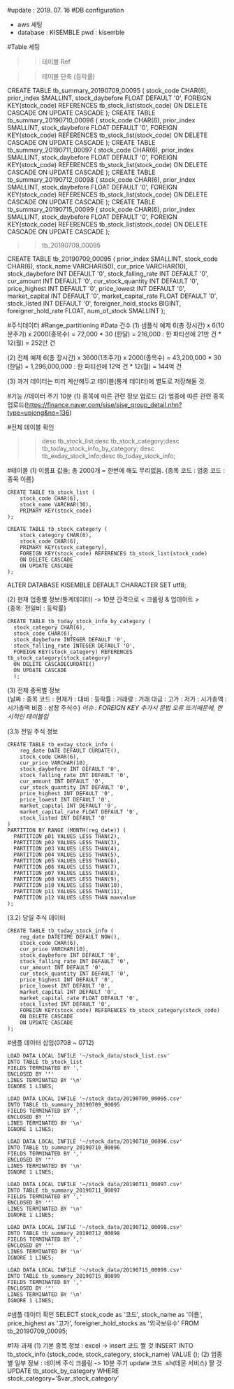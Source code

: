 #update : 2019. 07. 16
#DB configuration  
  - aws 세팅
  - database : KISEMBLE
    pwd : kisemble

#Table 세팅
>> 테이블 Ref

>> 테이블 단축 (등락률)

CREATE TABLE tb_summary_20190709_00095 (
    stock_code CHAR(6),
    prior_index SMALLINT,
    stock_daybefore FLOAT DEFAULT '0',
    FOREIGN KEY(stock_code) REFERENCES tb_stock_list(stock_code)
    ON DELETE CASCADE
    ON UPDATE CASCADE
);
CREATE TABLE tb_summary_20190710_00096 (
    stock_code CHAR(6),
    prior_index SMALLINT,
    stock_daybefore FLOAT DEFAULT '0',
    FOREIGN KEY(stock_code) REFERENCES tb_stock_list(stock_code)
    ON DELETE CASCADE
    ON UPDATE CASCADE
);
CREATE TABLE tb_summary_20190711_00097 (
    stock_code CHAR(6),
    prior_index SMALLINT,
    stock_daybefore FLOAT DEFAULT '0',
    FOREIGN KEY(stock_code) REFERENCES tb_stock_list(stock_code)
    ON DELETE CASCADE
    ON UPDATE CASCADE
);
CREATE TABLE tb_summary_20190712_00098 (
    stock_code CHAR(6),
    prior_index SMALLINT,
    stock_daybefore FLOAT DEFAULT '0',
    FOREIGN KEY(stock_code) REFERENCES tb_stock_list(stock_code)
    ON DELETE CASCADE
    ON UPDATE CASCADE
);
CREATE TABLE tb_summary_20190715_00099 (
    stock_code CHAR(6),
    prior_index SMALLINT,
    stock_daybefore FLOAT DEFAULT '0',
    FOREIGN KEY(stock_code) REFERENCES tb_stock_list(stock_code)
    ON DELETE CASCADE
    ON UPDATE CASCADE
);

>> tb_20190709_00095

CREATE TABLE tb_20190709_00095 (
    prior_index SMALLINT,
    stock_code CHAR(6),
    stock_name VARCHAR(50),
    cur_price VARCHAR(10),
    stock_daybefore INT DEFAULT '0',
    stock_falling_rate INT DEFAULT '0',
    cur_amount INT DEFAULT '0',
    cur_stock_quantity INT DEFAULT '0',
    price_highest INT DEFAULT '0',
    price_lowest INT DEFAULT '0',
    market_capital INT DEFAULT '0',
    market_capital_rate FLOAT DEFAULT '0',
    stock_listed INT DEFAULT '0',
    foreigner_hold_stocks BIGINT,
    foreigner_hold_rate FLOAT,
    num_of_stock SMALLINT
);

#주식데이터
#Range_partitioning
#Data 건수
(1) 샘플식 예제
6(총 장시간) x 6(10분주기) x 2000(종목수) = 72,000 * 30 (한달) = 216,000
: 한 파티션에 21만 건 * 12(월) = 252만 건

(2) 전체 예제
6(총 장시간) x 3600(1초주기) x 2000(종목수) = 43,200,000 * 30 (한달) = 1,296,000,000
: 한 파티션에 12억 건 * 12(월) = 144억 건

(3) 과거 데이터는 미리 계산해두고 테이블(통계 데이터)에 별도로 저장해둘 것.

#기능
//데이터 주기 10분
(1) 종목에 따른 관련 정보 업로드
(2) 업종에 따른 관련 종목 업로드(https://finance.naver.com/sise/sise_group_detail.nhn?type=upjong&no=136)

#전체 테이블 확인
  >> desc tb_stock_list;desc tb_stock_category;desc tb_today_stock_info_by_category;
    desc tb_exday_stock_info;desc tb_today_stock_info;

#테이블
(1) 이름표 값들; 총 2000개 = 한번에 해도 무리없음.
{종목 코드 : 업종 코드 : 종목 이름}

```
CREATE TABLE tb_stock_list (
    stock_code CHAR(6),
    stock_name VARCHAR(30),
    PRIMARY KEY(stock_code)
);
```

```
CREATE TABLE tb_stock_category (
    stock_category CHAR(6),
    stock_code CHAR(6),
    PRIMARY KEY(stock_category),
    FOREIGN KEY(stock_code) REFERENCES tb_stock_list(stock_code)
    ON DELETE CASCADE
    ON UPDATE CASCADE
);
```
ALTER DATABASE KISEMBLE DEFAULT CHARACTER SET utf8;

(2) 현재 업종별 정보(통계데이터) -> 10분 간격으로 < 크롤링 & 업데이트 >  
{종목: 전일비 : 등락률}
```
CREATE TABLE tb_today_stock_info_by_category (
  stock_category CHAR(6),
  stock_code CHAR(6),
  stock_daybefore INTEGER DEFAULT '0',
  stock_falling_rate INTEGER DEFAULT '0',
  FOREIGN KEY(stock_category) REFERENCES tb_stock_category(stock_category)
  ON DELETE CASCADECURDATE()
  ON UPDATE CASCADE
  );  
```

(3) 전체 종목별 정보  
{날짜 : 종목 코드 : 현재가 : 대비 : 등락률 : 거래량 : 거래 대금 : 고가 : 저가 : 시가총액 : 시가총액 비중 : 상장 주식수}
*이슈 : FOREIGN KEY 추가시 문법 오류 뜨기때문에, 한시적인 테이블임*

  (3.1) 전일 주식 정보
  ```
  CREATE TABLE tb_exday_stock_info (
      reg_date DATE DEFAULT CURDATE(),
      stock_code CHAR(6),
      cur_price VARCHAR(10),
      stock_daybefore INT DEFAULT '0',
      stock_falling_rate INT DEFAULT '0',
      cur_amount INT DEFAULT '0',
      cur_stock_quantity INT DEFAULT '0',
      price_highest INT DEFAULT '0',
      price_lowest INT DEFAULT '0',
      market_capital INT DEFAULT '0',
      market_capital_rate FLOAT DEFAULT '0',
      stock_listed INT DEFAULT '0'
  )
  PARTITION BY RANGE (MONTH(reg_date)) (
    PARTITION p01 VALUES LESS THAN(2),
    PARTITION p02 VALUES LESS THAN(3),
    PARTITION p03 VALUES LESS THAN(4),
    PARTITION p04 VALUES LESS THAN(5),
    PARTITION p05 VALUES LESS THAN(6),
    PARTITION p06 VALUES LESS THAN(7),
    PARTITION p07 VALUES LESS THAN(8),
    PARTITION p08 VALUES LESS THAN(9),
    PARTITION p10 VALUES LESS THAN(10),
    PARTITION p11 VALUES LESS THAN(11),
    PARTITION p12 VALUES LESS THAN maxvalue
  );
  ```

(3.2) 당일 주식 데이터
  ```
  CREATE TABLE tb_today_stock_info (
      reg_date DATETIME DEFAULT NOW(),
      stock_code CHAR(6),
      cur_price VARCHAR(10),
      stock_daybefore INT DEFAULT '0',
      stock_falling_rate INT DEFAULT '0',
      cur_amount INT DEFAULT '0',
      cur_stock_quantity INT DEFAULT '0',
      price_highest INT DEFAULT '0',
      price_lowest INT DEFAULT '0',
      market_capital INT DEFAULT '0',
      market_capital_rate FLOAT DEFAULT '0',
      stock_listed INT DEFAULT '0',
      FOREIGN KEY(stock_code) REFERENCES tb_stock_category(stock_code)
      ON DELETE CASCADE
      ON UPDATE CASCADE
  );
  ```
#샘플 데이터 삽입(0708 ~ 0712)
```
LOAD DATA LOCAL INFILE '~/stock_data/stock_list.csv'
INTO TABLE tb_stock_list
FIELDS TERMINATED BY ','
ENCLOSED BY '"'
LINES TERMINATED BY '\n'
IGNORE 1 LINES;
```
```
LOAD DATA LOCAL INFILE '~/stock_data/20190709_00095.csv'
INTO TABLE tb_summary_20190709_00095
FIELDS TERMINATED BY ','
ENCLOSED BY '"'
LINES TERMINATED BY '\n'
IGNORE 1 LINES;
```
```
LOAD DATA LOCAL INFILE '~/stock_data/20190710_00096.csv'
INTO TABLE tb_summary_20190710_00096
FIELDS TERMINATED BY ','
ENCLOSED BY '"'
LINES TERMINATED BY '\n'
IGNORE 1 LINES;
```
```
LOAD DATA LOCAL INFILE '~/stock_data/20190711_00097.csv'
INTO TABLE tb_summary_20190711_00097
FIELDS TERMINATED BY ','
ENCLOSED BY '"'
LINES TERMINATED BY '\n'
IGNORE 1 LINES;
```
```
LOAD DATA LOCAL INFILE '~/stock_data/20190712_00098.csv'
INTO TABLE tb_summary_20190712_00098
FIELDS TERMINATED BY ','
ENCLOSED BY '"'
LINES TERMINATED BY '\n'
IGNORE 1 LINES;
```
```
LOAD DATA LOCAL INFILE '~/stock_data/20190715_00099.csv'
INTO TABLE tb_summary_20190715_00099
FIELDS TERMINATED BY ','
ENCLOSED BY '"'
LINES TERMINATED BY '\n'
IGNORE 1 LINES;
```
#샘플 데이터 확인
SELECT stock_code as '코드', stock_name as '이름', price_highest as '고가', foreigner_hold_stocks as '외국보유수' FROM tb_20190709_00095;

#1차 과제
(1) 기본 종목 정보 : excel -> insert 코드 짤 것
INSERT INTO tb_stock_info (stock_code, stock_category, stock_name) VALUE ();
(2) 업종별 일부 정보 : 네이버 주식 크롤링 -> 10분 주기 update 코드 .sh(데몬 서비스) 짤 것
UPDATE tb_stock_by_category WHERE stock_category='$var_stock_category'
